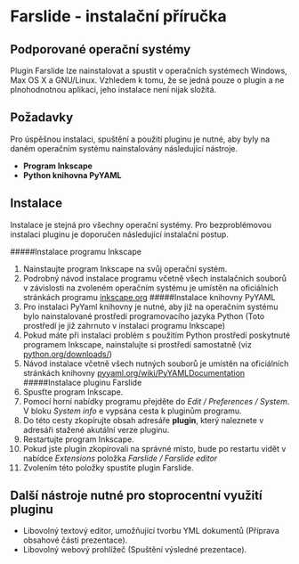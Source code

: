Farslide - instalační příručka
===
Podporované operační systémy
---
Plugin Farslide lze nainstalovat a spustit v operačních systémech Windows, Max OS X a GNU/Linux. Vzhledem k tomu, že se jedná pouze o plugin a ne plnohodnotnou aplikaci, jeho instalace není nijak složitá. 

Požadavky
---
Pro úspěšnou instalaci, spuštění a použití pluginu je nutné, aby byly na daném operačním systému nainstalovány následující nástroje.

- **Program Inkscape**
- **Python knihovna PyYAML**

Instalace
---
Instalace je stejná pro všechny operační systémy. Pro bezproblémovou instalaci pluginu je doporučen následující instalační postup.

#####Instalace programu Inkscape
1. Nainstaujte program Inkscape na svůj operační systém.
2. Podrobný návod instalace programu včetně všech instalačních souborů v závislosti na zvoleném operačním systému je umístěn na oficiálních stránkách  programu [inkscape.org](https://inkscape.org)
#####Instalace knihovny PyYAML
1. Pro instalaci PyYaml knihovny je nutné, aby již na operačním systému bylo nainstalované prostředí programovacího jazyka Python (Toto prostředí je již zahrnuto v instalaci programu Inkscape)
2. Pokud máte při instalaci problém s použitím Python prostředí poskytnuté programem Inkscape, nainstalujte si prostředí samostatně (viz [python.org/downloads/](https://www.python.org/downloads/))
3. Návod instalace včetně všech nutných souborů je umístěn na oficiálních stránkách knihovny [pyyaml.org/wiki/PyYAMLDocumentation](http://pyyaml.org/wiki/PyYAMLDocumentation)
#####Instalace pluginu Farslide
1. Spusťte program Inkscape.
2. Pomocí horní nabídky programu přejděte do _Edit / Preferences / System_. V bloku _System info_ e vypsána cesta k pluginům programu. 
3. Do této cesty zkopírujte obsah adresáře **plugin**, který naleznete v adresáři stažené akutální verze pluginu.
4. Restartujte program Inkscape.
5. Pokud jste plugin zkopírovali na správné místo, bude po restartu vidět v nabídce _Extensions_ položka _Farslide / Farslide editor_
6. Zvolením této položky spustíte plugin Farslide.

Další nástroje nutné pro stoprocentní využití pluginu
---

- Libovolný textový editor, umožňující tvorbu YML dokumentů (Příprava obsahové části prezentace).
- Libovolný webový prohlížeč (Spuštění výsledné prezentace).